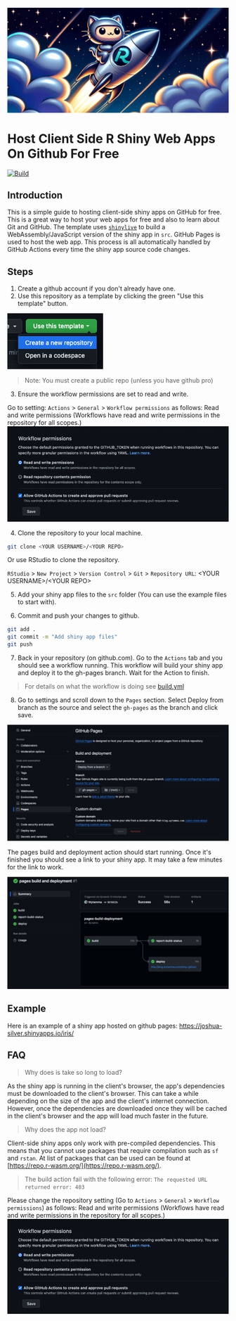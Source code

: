 ![](images/banner.png)

# Host Client Side R Shiny Web Apps On Github For Free
[![Build](https://github.com/Wytamma/shiny-github/actions/workflows/build.yml/badge.svg)](https://github.com/Wytamma/shiny-github/actions/workflows/build.yml)

## Introduction

This is a simple guide to hosting client-side shiny apps on GitHub for free. This is a great way to host your web apps for free and also to learn about Git and GitHub. The template uses [`shinylive`](https://github.com/posit-dev/shinylive) to build a WebAssembly/JavaScript version of the shiny app in `src`. GitHub Pages is used to host the web app. This process is all automatically handled by GitHub Actions every time the shiny app source code changes.

## Steps

1. Create a github account if you don't already have one.
2. Use this repository as a template by clicking the green "Use this template" button.

[![](images/use-this-template.png)](https://github.com/new?template_name=shiny-github&template_owner=Wytamma)

> Note: You must create a public repo (unless you have github pro)

3. Ensure the workflow permissions are set to read and write.

Go to setting: `Actions` > `General` > `Workflow permissions` as follows:
Read and write permissions
(Workflows have read and write permissions in the repository for all scopes.)
![](images/workflow-permissions.png)

4. Clone the repository to your local machine.

```bash
git clone <YOUR USERNAME>/<YOUR REPO>
```

Or use RStudio to clone the repository.

`RStudio` > `New Project` > `Version Control` > `Git` > `Repository URL`: \<YOUR USERNAME>/\<YOUR REPO>

5. Add your shiny app files to the `src` folder (You can use the example files to start with).

6. Commit and push your changes to github.
    
```bash
git add .
git commit -m "Add shiny app files"
git push
```

7. Back in your repository (on github.com). Go to the `Actions` tab and you should see a workflow running. This workflow will build your shiny app and deploy it to the gh-pages branch. Wait for the Action to finish.

> For details on what the workflow is doing see [build.yml](.github/workflows/build.yml)

8. Go to settings and scroll down to the `Pages` section. Select Deploy from branch as the source and select the `gh-pages` as the branch and click save.

![](images/pages.png)

The pages build and deployment action should start running. Once it's finished you should see a link to your shiny app. It may take a few minutes for the link to work.

![](images/deploy.png)

## Example

Here is an example of a shiny app hosted on github pages: https://joshua-silver.shinyapps.io/iris/

## FAQ
> Why does is take so long to load?

As the shiny app is running in the client's browser, the app's dependencies must be downloaded to the client's browser. This can take a while depending on the size of the app and the client's internet connection. However, once the dependencies are downloaded once they will be cached in the client's browser and the app will load much faster in the future.

> Why does the app not load?

Client-side shiny apps only work with pre-compiled dependencies. This means that you cannot use packages that require compilation such as `sf` and `rstan`. At list of packages that can be used can be found at [https://repo.r-wasm.org/](https://repo.r-wasm.org/).

> The build action fail with the following error: `The requested URL returned error: 403`

Please change the repository setting (Go to `Actions` > `General` > `Workflow permissions`) as follows:
Read and write permissions
(Workflows have read and write permissions in the repository for all scopes.)
![](images/workflow-permissions.png)

